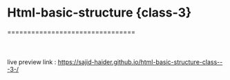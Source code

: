 # Html-basic-structure {class-3}
================================

<!doctype html>
<html lang="en">
<html>
  <head>
    <meta charset="UTF-8">
    <meta name="viewport" content="width=device-width,initial-scale=1.0">
    <title>_project name_</title>
  </head>
  <body>
    <h1></h1>
    <h2></h2>
    <h3></h3>
    <h4></h4>
    <h5></h5>
    <h6></h6>
    <p></p>
    <img src="" alt="">
  </body>
</html>

live preview link :
https://sajid-haider.github.io/html-basic-structure-class---3-/
